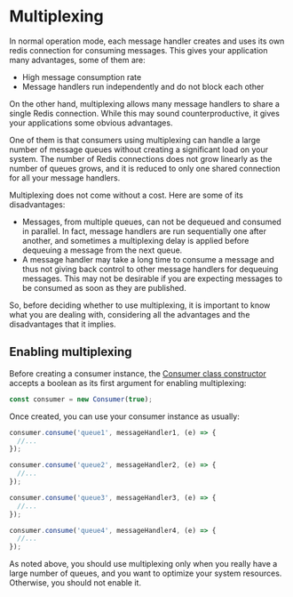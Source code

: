 # Multiplexing

In normal operation mode, each message handler creates and uses its own redis connection for consuming messages. This gives your application many advantages, some of them are:

- High message consumption rate
- Message handlers run independently and do not block each other

On the other hand, multiplexing allows many message handlers to share a single Redis connection. While this may sound counterproductive, it gives your applications some obvious advantages.

One of them is that consumers using multiplexing can handle a large number of message queues without creating a significant load on your system. The number of Redis connections does not grow linearly as the number of queues grows, and it is reduced to only one shared connection for all your message handlers. 

Multiplexing does not come without a cost. Here are some of its disadvantages:

- Messages, from multiple queues, can not be dequeued and consumed in parallel. In fact, message handlers are run sequentially one after another, and sometimes a multiplexing delay is applied before dequeuing a message from the next queue.
- A message handler may take a long time to consume a message and thus not giving back control to other message handlers for dequeuing messages. This may not be desirable if you are expecting messages to be consumed as soon as they are published.

So, before deciding whether to use multiplexing, it is important to know what you are dealing with, considering all the advantages and the disadvantages that it implies.

## Enabling multiplexing

Before creating a consumer instance, the [Consumer class constructor](/docs/api/consumer.md#consumerprototypeconstructor) accepts a boolean as its first argument for enabling multiplexing:

```javascript
const consumer = new Consumer(true);
```

Once created, you can use your consumer instance as usually:

```javascript
consumer.consume('queue1', messageHandler1, (e) => { 
  //... 
});

consumer.consume('queue2', messageHandler2, (e) => {
  //... 
});

consumer.consume('queue3', messageHandler3, (e) => {
  //... 
});

consumer.consume('queue4', messageHandler4, (e) => {
  //... 
});
```

As noted above, you should use multiplexing only when you really have a large number of queues, and you want to optimize your system resources. Otherwise, you should not enable it.


